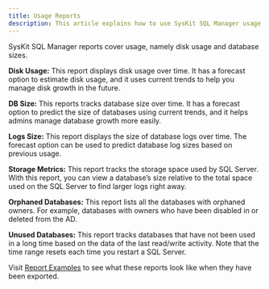```yaml
---
title: Usage Reports
description: This article explains how to use SysKit SQL Manager usage reports to track SQL Server database status, disk usage and database sizes.
---
```


SysKit SQL Manager reports cover usage, namely disk usage and database sizes.

__Disk Usage:__ This report displays disk usage over time. It has a forecast option to estimate disk usage, and it uses current trends to help you manage disk growth in the future.

__DB Size:__ This reports tracks database size over time. It has a forecast option to predict the size of databases using current trends, and it helps admins manage database growth more easily.

__Logs Size:__ This report displays the size of database logs over time. The forecast option can be used to predict database log sizes based on previous usage.

__Storage Metrics:__ This report tracks the storage space used by SQL Server. With this report, you can view a database’s size relative to the total space used on the SQL Server to find larger logs right away.

__Orphaned Databases:__ This report lists all the databases with orphaned owners. For example, databases with owners who have been disabled in or deleted from the AD.

__Unused Databases:__ This report tracks databases that have not been used in a long time based on the data of the last read/write activity. Note that the time range resets each time you restart a SQL Server.
 
Visit [Report Examples](https://www.sqldockit.com/resources/report-examples/) to see what these reports look like when they have been exported.